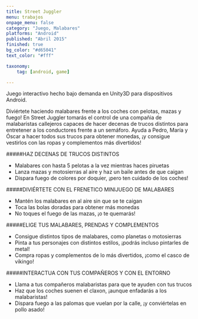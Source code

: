 ```yaml
---
title: Street Juggler
menu: trabajos
onpage_menu: false
category: "Juego, Malabares"
platforms: "Android"
published: "Abril 2015"
finished: true
bg_color: "#d65041"
text_color: "#fff"

taxonomy:
	tag: [android, game]

---
```


Juego interactivo hecho bajo demanda en Unity3D para dispositivos Android.

Diviértete haciendo malabares frente a los coches con pelotas, mazas y fuego! En Street Juggler tomarás el control de una compañia de malabaristas callejeros capaces de hacer decenas de trucos distintos para entretener a los conductores frente a un semáforo. Ayuda a Pedro, María y Óscar a hacer todos sus trucos para obtener monedas, ¡y consigue vestirlos con las ropas y complementos más divertidos! 

#####HAZ DECENAS DE TRUCOS DISTINTOS
* Malabares con hasta 5 pelotas a la vez mientras haces piruetas
* Lanza mazas y motosierras al aire y haz un baile antes de que caigan
* Dispara fuego de colores por doquier, ¡pero ten cuidado de los coches!

#####DIVIÉRTETE CON EL FRENETICO MINIJUEGO DE MALABARES
* Mantén los malabares en al aire sin que se te caigan
* Toca las bolas doradas para obtener más monedas
* No toques el fuego de las mazas, ¡o te quemarás!

#####ELIGE TUS MALABARES, PRENDAS Y COMPLEMENTOS
* Consigue distintos tipos de malabares, como planetas o motosierras
* Pinta a tus personajes con distintos estilos, ¡podrás incluso pintarles de metal!
* Compra ropas y complementos de lo más divertidos, ¡como el casco de vikingo!

#####INTERACTUA CON TUS COMPAÑEROS Y CON EL ENTORNO
* Llama a tus compañeros malabaristas para que te ayuden con tus trucos
* Haz que los coches suenen el claxon, ¡aunque enfadarás a los malabaristas!
* Dispara fuego a las palomas que vuelan por la calle, ¡y conviértelas en pollo asado! 